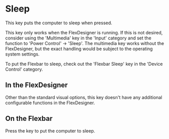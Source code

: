 # Sleep

This key puts the computer to sleep when pressed.

This key only works when the FlexDesigner is running. If this is not desired, consider using the 'Multimedia' key in the 'Input' category and set the function to 'Power Control' → 'Sleep'. The multimedia key works without the FlexDesigner, but the exact handling would be subject to the operating system settings.

To put the Flexbar to sleep, check out the 'Flexbar Sleep' key in the 'Device Control' category.

## In the FlexDesigner

Other than the standard visual options, this key doesn't have any additional configurable functions in the FlexDesigner.

## On the Flexbar

Press the key to put the computer to sleep.

